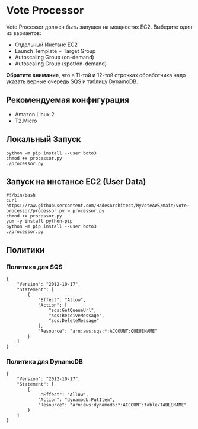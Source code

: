 # Vote Processor

Vote Processor должен быть запущен на мощностях EC2. Выберите один из вариантов:

* Отдельный Инстанс EC2
* Launch Template + Target Group
* Autoscaling Group (on-demand)
* Autoscaling Group (spot/on-demand)

**Обратите внимание**, что в 11-той и 12-той строчках обработчика надо указать верные очередь SQS и таблицу DynamoDB.

## Рекомендуемая конфигурация

* Amazon Linux 2
* T2.Micro

## Локальный Запуск
```
python -m pip install --user boto3
chmod +x processor.py
./processor.py
```

## Запуск на инстансе EC2 (User Data)
```
#!/bin/bash
curl https://raw.githubusercontent.com/HadesArchitect/MyVoteAWS/main/vote-processor/processor.py > processor.py
chmod +x processor.py
yum -y install python-pip
python -m pip install --user boto3
./processor.py
```

## Политики

### Политика для SQS

```
{
    "Version": "2012-10-17",
    "Statement": [
        {
            "Effect": "Allow",
            "Action": [
                "sqs:GetQueueUrl",
                "sqs:ReceiveMessage",
                "sqs:DeleteMessage"
            ],
            "Resource": "arn:aws:sqs:*:ACCOUNT:QUEUENAME"
        }
    ]
}
```

### Политика для DynamoDB

```
{
    "Version": "2012-10-17",
    "Statement": [
        {
             "Effect": "Allow",
            "Action": "dynamodb:PutItem",
            "Resource": "arn:aws:dynamodb:*:ACCOUNT:table/TABLENAME"
        }
    ]
}
```
